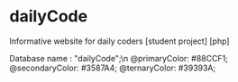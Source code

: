 # dailyCode
Informative website for daily coders [student project] [php]

Database name : "dailyCode";\n
@primaryColor: #88CCF1;
@secondaryColor: #3587A4;
@ternaryColor: #39393A;

